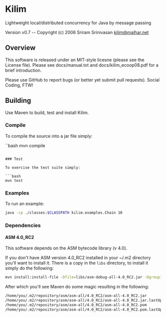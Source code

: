 # Kilim
Lightweight local/distributed concurrency for Java by message passing

Version v0.7 -- Copyright (c) 2006 Sriram Srinivasan <kilim@malhar.net>

## Overview

This software is released under an MIT-style licesne (please see the License
file). Please see docs/manual.txt and docs/kilim_ecoop08.pdf for a brief
introduction.

Please use GitHub to report bugs (or better yet submit pull requests).
Social Coding, FTW!

## Building

Use Maven to build, test and install Kilim.

### Compile

To compile the source into a jar file simply:

``bash
mvn compile
```

### Test

To exercise the test suite simply:

```bash
mvn test
```

### Examples

To run an example:

```bash
java -cp ./classes:$CLASSPATH kilim.examples.Chain 10
```

### Dependencies

#### ASM 4.0_RC2

This software depends on the ASM bytecode library (v 4.0). 

If you don't have ASM version 4.0_RC2 installed in your ~/.m2 directory you'll
want to install it.  There is a copy in the `libs` directory, to install it
simply do the following:

```bash
mvn install:install-file -Dfile=libs/asm-debug-all-4.0_RC2.jar -DgroupId=asm -DartifactId=asm-all -Dversion=4.0_RC2 -Dpackaging=jar
```

After which you'll see Maven do some magic resulting in the following:

```bash
/home/you/.m2/repository/asm/asm-all/4.0_RC2/asm-all-4.0_RC2.jar
/home/you/.m2/repository/asm/asm-all/4.0_RC2/asm-all-4.0_RC2.jar.lastUpdated
/home/you/.m2/repository/asm/asm-all/4.0_RC2/asm-all-4.0_RC2.pom
/home/you/.m2/repository/asm/asm-all/4.0_RC2/asm-all-4.0_RC2.pom.lastUpdated
```

